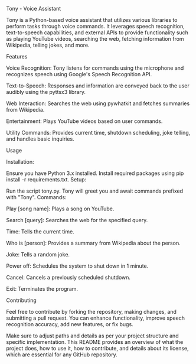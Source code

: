 Tony - Voice Assistant


Tony is a Python-based voice assistant that utilizes various libraries to perform tasks through voice commands. It leverages speech recognition, text-to-speech capabilities, and external APIs to provide functionality such as playing YouTube videos, searching the web, fetching information from Wikipedia, telling jokes, and more.

Features

Voice Recognition: Tony listens for commands using the microphone and recognizes speech using Google's Speech Recognition API.

Text-to-Speech: Responses and information are conveyed back to the user audibly using the pyttsx3 library.

Web Interaction: Searches the web using pywhatkit and fetches summaries from Wikipedia.

Entertainment: Plays YouTube videos based on user commands.

Utility Commands: Provides current time, shutdown scheduling, joke telling, and handles basic inquiries.


Usage

Installation:

Ensure you have Python 3.x installed.
Install required packages using pip install -r requirements.txt.
Setup:

Run the script tony.py.
Tony will greet you and await commands prefixed with "Tony".
Commands:

Play [song name]: Plays a song on YouTube.

Search [query]: Searches the web for the specified query.

Time: Tells the current time.

Who is [person]: Provides a summary from Wikipedia about the person.

Joke: Tells a random joke.

Power off: Schedules the system to shut down in 1 minute.

Cancel: Cancels a previously scheduled shutdown.

Exit: Terminates the program.


Contributing

Feel free to contribute by forking the repository, making changes, and submitting a pull request. You can enhance functionality, improve speech recognition accuracy, add new features, or fix bugs.


Make sure to adjust paths and details as per your project structure and specific implementation. This README provides an overview of what the project does, how to use it, how to contribute, and details about its license, which are essential for any GitHub repository.
